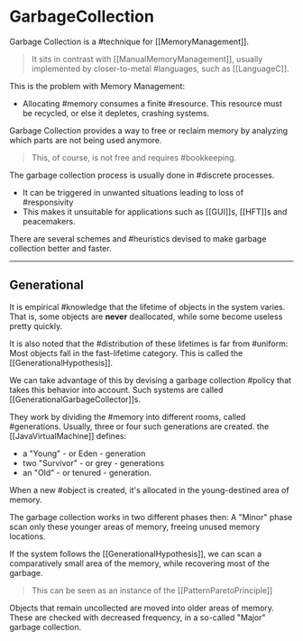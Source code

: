 # GarbageCollection

Garbage Collection is a #technique for [[MemoryManagement]].

> It sits in contrast with [[ManualMemoryManagement]], usually implemented by closer-to-metal #languages, such as [[LanguageC]].

This is the problem with Memory Management:

* Allocating #memory consumes a finite #resource. This resource must be recycled, or else it depletes, crashing systems.

Garbage Collection provides a way to free or reclaim memory by analyzing which parts are not being used anymore.

> This, of course, is not free and requires #bookkeeping.

The garbage collection process is usually done in #discrete processes.

* It can be triggered in unwanted situations leading to loss of #responsivity
* This makes it unsuitable for applications such as [[GUI]]s, [[HFT]]s and peacemakers.

There are several schemes and #heuristics devised to make garbage collection better and faster.

___

## Generational

It is empirical #knowledge that the lifetime of objects in the system varies. That is, some objects are __never__ deallocated, while some become useless pretty quickly.  

It is also noted that the #distribution of these lifetimes is far from #uniform: Most objects fall in the fast-lifetime category. This is called the [[GenerationalHypothesis]].

We can take advantage of this by devising a garbage collection #policy that takes this behavior into account.  Such systems are called [[GenerationalGarbageCollector]]s.

They work by dividing the #memory into different rooms, called #generations. Usually, three or four such generations are created. the [[JavaVirtualMachine]] defines:

* a "Young" - or Eden - generation
* two "Survivor" - or grey - generations
* an  "Old" - or tenured - generation.

When a new #object is created, it's allocated in the young-destined area of memory.

The garbage collection works in two different phases then:
A "Minor" phase scan only these younger areas of memory, freeing unused memory locations.

If the system follows the [[GenerationalHypothesis]], we can scan a comparatively small area of the memory, while recovering most of the garbage.

> This can be seen as an instance of the [[PatternParetoPrinciple]]

Objects that remain uncollected are moved into older areas of memory. These are checked with decreased frequency, in a so-called "Major" garbage collection.
